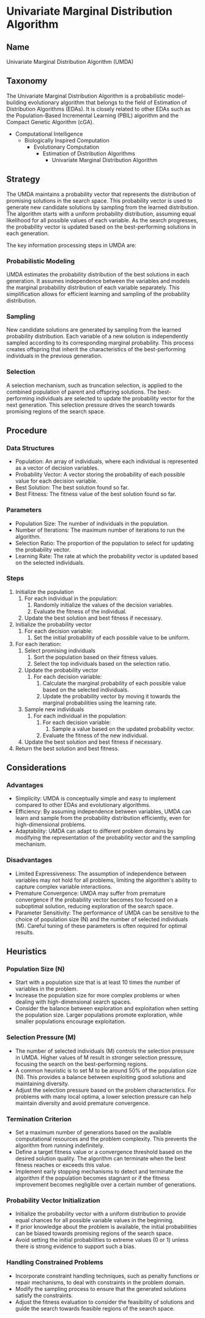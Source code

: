 # Univariate Marginal Distribution Algorithm

## Name

Univariate Marginal Distribution Algorithm (UMDA)

## Taxonomy

The Univariate Marginal Distribution Algorithm is a probabilistic model-building evolutionary algorithm that belongs to the field of Estimation of Distribution Algorithms (EDAs). It is closely related to other EDAs such as the Population-Based Incremental Learning (PBIL) algorithm and the Compact Genetic Algorithm (cGA).

- Computational Intelligence
  - Biologically Inspired Computation
    - Evolutionary Computation
      - Estimation of Distribution Algorithms
        - Univariate Marginal Distribution Algorithm

## Strategy

The UMDA maintains a probability vector that represents the distribution of promising solutions in the search space. This probability vector is used to generate new candidate solutions by sampling from the learned distribution. The algorithm starts with a uniform probability distribution, assuming equal likelihood for all possible values of each variable. As the search progresses, the probability vector is updated based on the best-performing solutions in each generation.

The key information processing steps in UMDA are:

### Probabilistic Modeling

UMDA estimates the probability distribution of the best solutions in each generation. It assumes independence between the variables and models the marginal probability distribution of each variable separately. This simplification allows for efficient learning and sampling of the probability distribution.

### Sampling

New candidate solutions are generated by sampling from the learned probability distribution. Each variable of a new solution is independently sampled according to its corresponding marginal probability. This process creates offspring that inherit the characteristics of the best-performing individuals in the previous generation.

### Selection

A selection mechanism, such as truncation selection, is applied to the combined population of parent and offspring solutions. The best-performing individuals are selected to update the probability vector for the next generation. This selection pressure drives the search towards promising regions of the search space.

## Procedure
### Data Structures
- Population: An array of individuals, where each individual is represented as a vector of decision variables.
- Probability Vector: A vector storing the probability of each possible value for each decision variable.
- Best Solution: The best solution found so far.
- Best Fitness: The fitness value of the best solution found so far.

### Parameters
- Population Size: The number of individuals in the population.
- Number of Iterations: The maximum number of iterations to run the algorithm.
- Selection Ratio: The proportion of the population to select for updating the probability vector.
- Learning Rate: The rate at which the probability vector is updated based on the selected individuals.

### Steps
1. Initialize the population
   1. For each individual in the population:
      1. Randomly initialize the values of the decision variables.
      2. Evaluate the fitness of the individual.
   2. Update the best solution and best fitness if necessary.
2. Initialize the probability vector
   1. For each decision variable:
      1. Set the initial probability of each possible value to be uniform.
3. For each iteration:
   1. Select promising individuals
      1. Sort the population based on their fitness values.
      2. Select the top individuals based on the selection ratio.
   2. Update the probability vector
      1. For each decision variable:
         1. Calculate the marginal probability of each possible value based on the selected individuals.
         2. Update the probability vector by moving it towards the marginal probabilities using the learning rate.
   3. Sample new individuals
      1. For each individual in the population:
         1. For each decision variable:
            1. Sample a value based on the updated probability vector.
         2. Evaluate the fitness of the new individual.
   4. Update the best solution and best fitness if necessary.
4. Return the best solution and best fitness.


## Considerations

### Advantages

- Simplicity: UMDA is conceptually simple and easy to implement compared to other EDAs and evolutionary algorithms.
- Efficiency: By assuming independence between variables, UMDA can learn and sample from the probability distribution efficiently, even for high-dimensional problems.
- Adaptability: UMDA can adapt to different problem domains by modifying the representation of the probability vector and the sampling mechanism.

### Disadvantages

- Limited Expressiveness: The assumption of independence between variables may not hold for all problems, limiting the algorithm's ability to capture complex variable interactions.
- Premature Convergence: UMDA may suffer from premature convergence if the probability vector becomes too focused on a suboptimal solution, reducing exploration of the search space.
- Parameter Sensitivity: The performance of UMDA can be sensitive to the choice of population size (N) and the number of selected individuals (M). Careful tuning of these parameters is often required for optimal results.

## Heuristics

### Population Size (N)

- Start with a population size that is at least 10 times the number of variables in the problem.
- Increase the population size for more complex problems or when dealing with high-dimensional search spaces.
- Consider the balance between exploration and exploitation when setting the population size. Larger populations promote exploration, while smaller populations encourage exploitation.

### Selection Pressure (M)

- The number of selected individuals (M) controls the selection pressure in UMDA. Higher values of M result in stronger selection pressure, focusing the search on the best-performing regions.
- A common heuristic is to set M to be around 50% of the population size (N). This provides a balance between exploiting good solutions and maintaining diversity.
- Adjust the selection pressure based on the problem characteristics. For problems with many local optima, a lower selection pressure can help maintain diversity and avoid premature convergence.

### Termination Criterion

- Set a maximum number of generations based on the available computational resources and the problem complexity. This prevents the algorithm from running indefinitely.
- Define a target fitness value or a convergence threshold based on the desired solution quality. The algorithm can terminate when the best fitness reaches or exceeds this value.
- Implement early stopping mechanisms to detect and terminate the algorithm if the population becomes stagnant or if the fitness improvement becomes negligible over a certain number of generations.

### Probability Vector Initialization

- Initialize the probability vector with a uniform distribution to provide equal chances for all possible variable values in the beginning.
- If prior knowledge about the problem is available, the initial probabilities can be biased towards promising regions of the search space.
- Avoid setting the initial probabilities to extreme values (0 or 1) unless there is strong evidence to support such a bias.

### Handling Constrained Problems

- Incorporate constraint handling techniques, such as penalty functions or repair mechanisms, to deal with constraints in the problem domain.
- Modify the sampling process to ensure that the generated solutions satisfy the constraints.
- Adjust the fitness evaluation to consider the feasibility of solutions and guide the search towards feasible regions of the search space.
